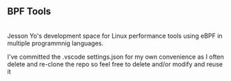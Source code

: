 ## BPF Tools

<br/>
Jesson Yo's development space for Linux performance tools using eBPF in multiple programmnig languages.

I've committed the .vscode settings.json for my own convenience as I often delete and re-clone the repo so feel free to delete and/or modify and reuse it
